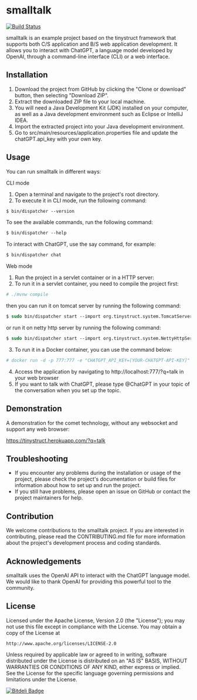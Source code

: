 
smalltalk
==
[![Build Status](https://travis-ci.org/tinystruct/smalltalk.svg?branch=master)](https://travis-ci.org/m0ver/tinystruct2.0)

smalltalk is an example project based on the tinystruct framework that supports both C/S application and B/S web application development. It allows you to interact with ChatGPT, a language model developed by OpenAI, through a command-line interface (CLI) or a web interface.

Installation
---
1. Download the project from GitHub by clicking the "Clone or download" button, then selecting "Download ZIP".
2. Extract the downloaded ZIP file to your local machine.
3. You will need a Java Development Kit (JDK) installed on your computer, as well as a Java development environment such as Eclipse or IntelliJ IDEA.
4. Import the extracted project into your Java development environment.
5. Go to src/main/resources/application.properties file and update the chatGPT.api_key with your own key.

Usage
---
You can run smalltalk in different ways:

CLI mode
1. Open a terminal and navigate to the project's root directory.
2. To execute it in CLI mode, run the following command:
```tcsh
$ bin/dispatcher --version
```
To see the available commands, run the following command:
```tcsh
$ bin/dispatcher --help
```
To interact with ChatGPT, use the say command, for example:
```tcsh
$ bin/dispatcher chat
```
Web mode

1. Run the project in a servlet container or in a HTTP server:
2. To run it in a servlet container, you need to compile the project first:
```tcsh
# ./mvnw compile
```
then you can run it on tomcat server by running the following command:

```tcsh
$ sudo bin/dispatcher start --import org.tinystruct.system.TomcatServer --server-port 777
```
or run it on netty http server by running the following command:

```tcsh
$ sudo bin/dispatcher start --import org.tinystruct.system.NettyHttpServer --server-port 777
```
3. To run it in a Docker container, you can use the command below:

```tcsh
# docker run -d -p 777:777 -e "CHATGPT_API_KEY=[YOUR-CHATGPT-API-KEY]" m0ver/smalltalk
```
4. Access the application by navigating to http://localhost:777/?q=talk in your web browser
5. If you want to talk with ChatGPT, please type @ChatGPT in your topic of the conversation when you set up the topic.

Demonstration
---
A demonstration for the comet technology, without any websocket and support any web browser:

https://tinystruct.herokuapp.com/?q=talk

Troubleshooting
---
* If you encounter any problems during the installation or usage of the project, please check the project's documentation or build files for information about how to set up and run the project.
* If you still have problems, please open an issue on GitHub or contact the project maintainers for help.

Contribution
---
We welcome contributions to the smalltalk project. If you are interested in contributing, please read the CONTRIBUTING.md file for more information about the project's development process and coding standards.

Acknowledgements
---
smalltalk uses the OpenAI API to interact with the ChatGPT language model. We would like to thank OpenAI for providing this powerful tool to the community.

License
---

Licensed under the Apache License, Version 2.0 (the "License");
you may not use this file except in compliance with the License.
You may obtain a copy of the License at

    http://www.apache.org/licenses/LICENSE-2.0

Unless required by applicable law or agreed to in writing, software
distributed under the License is distributed on an "AS IS" BASIS,
WITHOUT WARRANTIES OR CONDITIONS OF ANY KIND, either express or implied.
See the License for the specific language governing permissions and
limitations under the License.


[![Bitdeli Badge](https://d2weczhvl823v0.cloudfront.net/m0ver/tinystruct2.0/trend.png)](https://bitdeli.com/free "Bitdeli Badge")
